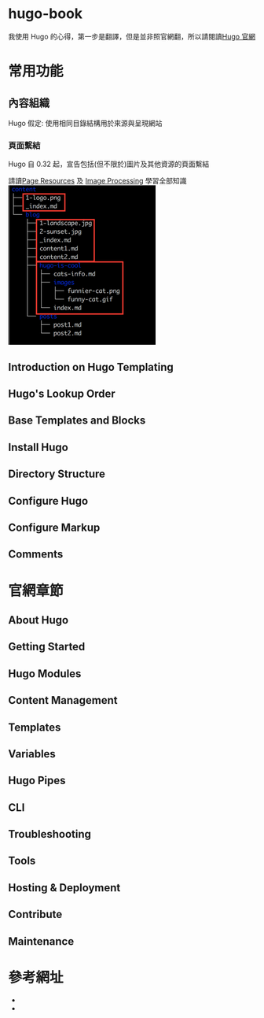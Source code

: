 # hugo-book
  我使用 Hugo 的心得，第一步是翻譯，但是並非照官網翻，所以請閱讀[Hugo 官網][Hugo 官網]

# 常用功能
## 內容組織
  Hugo 假定: 使用相同目錄結構用於來源與呈現網站
### 頁面繫結
  Hugo 自 0.32 起，宣告包括(但不限於)圖片及其他資源的頁面繫結

  請讀[Page Resources](#Page-Resources) 及 [Image Processing](#Image-Processing) 學習全部知識
  ![Page Bundles](images/p001.png "The illustration shows three bundles. Note that the home page bundle cannot contain other content pages, although other files (images etc.) are allowed. ")

## Introduction on Hugo Templating
## Hugo's Lookup Order
## Base Templates and Blocks
## Install Hugo
## Directory Structure
## Configure Hugo
## Configure Markup
## Comments

# 官網章節
## About Hugo
## Getting Started
## Hugo Modules
## Content Management
## Templates
## Variables
## Hugo Pipes
## CLI
## Troubleshooting
## Tools
## Hosting & Deployment
## Contribute
## Maintenance

# 參考網址
- [Hugo 官網]: <https://gohugo.io/> "Hugo 官網"
- [Hugo github]: <https://github.com/gohugoio/hugo> "Hugo github"
